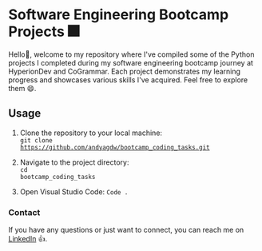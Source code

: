 # Software Engineering Bootcamp Projects 🎆

Hello👋, welcome to my repository where I've compiled some of the Python projects I completed during my software engineering bootcamp journey at HyperionDev and CoGrammar. Each project demonstrates my learning progress and showcases various skills I've acquired. Feel free to explore them 😄.

## Usage

1) Clone the repository to your local machine:<br />
<code>git clone https://github.com/andyagdw/bootcamp_coding_tasks.git</code>

2) Navigate to the project directory:<br />
<code>cd bootcamp_coding_tasks</code>

3) Open Visual Studio Code:
   <code>Code .</code>

### Contact

If you have any questions or just want to connect, you can reach me on [LinkedIn](https://www.linkedin.com/in/andyagyeidwumah/) 👍.
